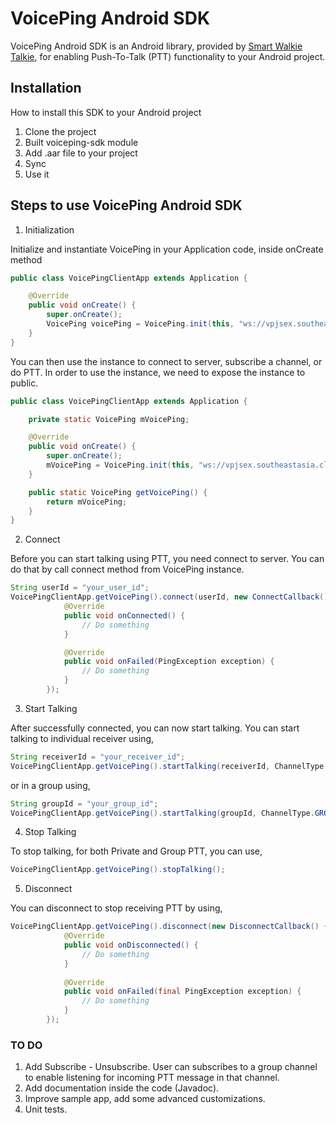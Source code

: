 # VoicePing Android SDK

VoicePing Android SDK is an Android library, provided by 
[Smart Walkie Talkie](http://www.smartwalkie.com), 
for enabling Push-To-Talk (PTT) functionality to your Android project.

## Installation

How to install this SDK to your Android project

1. Clone the project
2. Built voiceping-sdk module
3. Add .aar file to your project
4. Sync
5. Use it

## Steps to use VoicePing Android SDK

1. Initialization

Initialize and instantiate VoicePing in your Application code, inside onCreate method

```java
public class VoicePingClientApp extends Application {

    @Override
    public void onCreate() {
        super.onCreate();
        VoicePing voicePing = VoicePing.init(this, "ws://vpjsex.southeastasia.cloudapp.azure.com");
    }
}
```

You can then use the instance to connect to server, subscribe a channel, or do PTT.
In order to use the instance, we need to expose the instance to public.

```java
public class VoicePingClientApp extends Application {

    private static VoicePing mVoicePing;

    @Override
    public void onCreate() {
        super.onCreate();
        mVoicePing = VoicePing.init(this, "ws://vpjsex.southeastasia.cloudapp.azure.com");
    }

    public static VoicePing getVoicePing() {
        return mVoicePing;
    }
}
```

2. Connect

Before you can start talking using PTT, you need connect to server. You can do that by call connect
method from VoicePing instance.

```java
String userId = "your_user_id";
VoicePingClientApp.getVoicePing().connect(userId, new ConnectCallback() {
            @Override
            public void onConnected() {
                // Do something
            }

            @Override
            public void onFailed(PingException exception) {
                // Do something
            }
        });
```

3. Start Talking

After successfully connected, you can now start talking. You can start talking to individual 
receiver using,

```java
String receiverId = "your_receiver_id";
VoicePingClientApp.getVoicePing().startTalking(receiverId, ChannelType.PRIVATE);
```

or in a group using,

```java
String groupId = "your_group_id";
VoicePingClientApp.getVoicePing().startTalking(groupId, ChannelType.GROUP);
```

4. Stop Talking

To stop talking, for both Private and Group PTT, you can use,

```java
VoicePingClientApp.getVoicePing().stopTalking();
```

5. Disconnect

You can disconnect to stop receiving PTT by using,

```java
VoicePingClientApp.getVoicePing().disconnect(new DisconnectCallback() {
            @Override
            public void onDisconnected() {
                // Do something
            }
    
            @Override
            public void onFailed(final PingException exception) {
                // Do something
            }
        });
```

### TO DO

1. Add Subscribe - Unsubscribe. User can subscribes to a group channel to enable listening for 
incoming PTT message in that channel.
2. Add documentation inside the code (Javadoc).
3. Improve sample app, add some advanced customizations.
4. Unit tests.
